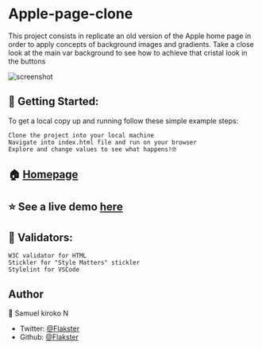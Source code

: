 
# Apple-page-clone

This project consists in replicate an old version of the Apple home page in order to apply concepts of background images and gradients. Take a close look at the main var background to see how to achieve that cristal look in the buttons


![screenshot](https://user-images.githubusercontent.com/53324035/70659739-b2ad5a00-1c2e-11ea-8efd-35bc0cf07ef8.png)

## 🚀 Getting Started:

To get a local copy up and running follow these simple example steps:

    Clone the project into your local machine
    Navigate into index.html file and run on your browser
    Explore and change values to see what happens!🤓


## 🏠 [Homepage](https://github.com/Flakster/Apple-page-clone)

## ⭐️ See a live demo [here](https://flakster.github.io/Apple-page-clone/)

## 🧐 Validators:

    W3C validator for HTML
    Stickler for "Style Matters" stickler
    Stylelint for VSCode


## Author

👤 Samuel kiroko N

* Twitter: [@Flakster ](https://twitter.com/samkiroko )
* Github: [@Flakster](https://github.com/samkiroko)
